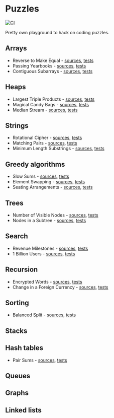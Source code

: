 # Puzzles

[![CI](https://github.com/cbismuth/puzzles/actions/workflows/maven.yaml/badge.svg)](https://github.com/cbismuth/puzzles/actions)

Pretty own playground to hack on coding puzzles.

## Arrays

* Reverse to Make Equal -
  [sources](src/main/java/com/github/cbismuth/puzzles/ReverseToMakeEqual.java),
  [tests](src/test/java/com/github/cbismuth/puzzles/ReverseToMakeEqualTest.java)
* Passing Yearbooks -
  [sources](src/main/java/com/github/cbismuth/puzzles/PassingYearbooks.java),
  [tests](src/test/java/com/github/cbismuth/puzzles/PassingYearbooksTest.java)
* Contiguous Subarrays -
  [sources](src/main/java/com/github/cbismuth/puzzles/ContiguousSubarrays.java),
  [tests](src/test/java/com/github/cbismuth/puzzles/ContiguousSubarraysTest.java)

## Heaps

* Largest Triple Products -
  [sources](src/main/java/com/github/cbismuth/puzzles/LargestTripleProducts.java),
  [tests](src/test/java/com/github/cbismuth/puzzles/LargestTripleProductsTest.java)
* Magical Candy Bags -
  [sources](src/main/java/com/github/cbismuth/puzzles/MagicalCandyBags.java),
  [tests](src/test/java/com/github/cbismuth/puzzles/MagicalCandyBagsTest.java)
* Median Stream -
  [sources](src/main/java/com/github/cbismuth/puzzles/MedianStream.java),
  [tests](src/test/java/com/github/cbismuth/puzzles/MedianStreamTest.java)

## Strings

* Rotational Cipher -
  [sources](src/main/java/com/github/cbismuth/puzzles/RotationalCypher.java),
  [tests](src/test/java/com/github/cbismuth/puzzles/RotationalCypherTest.java)
* Matching Pairs -
  [sources](src/main/java/com/github/cbismuth/puzzles/MatchingPairs.java),
  [tests](src/test/java/com/github/cbismuth/puzzles/MatchingPairsTest.java)
* Minimum Length Substrings -
  [sources](src/main/java/com/github/cbismuth/puzzles/MinimumLengthSubstrings.java),
  [tests](src/test/java/com/github/cbismuth/puzzles/MinimumLengthSubstringsTest.java)

## Greedy algorithms

* Slow Sums -
  [sources](src/main/java/com/github/cbismuth/puzzles/SlowSums.java),
  [tests](src/test/java/com/github/cbismuth/puzzles/SlowSumsTest.java)
* Element Swapping -
  [sources](src/main/java/com/github/cbismuth/puzzles/ElementSwapping.java),
  [tests](src/test/java/com/github/cbismuth/puzzles/ElementSwappingTest.java)
* Seating Arrangements -
  [sources](src/main/java/com/github/cbismuth/puzzles/SeatingArrangements.java),
  [tests](src/test/java/com/github/cbismuth/puzzles/SeatingArrangementsTest.java)

## Trees

* Number of Visible Nodes -
  [sources](src/main/java/com/github/cbismuth/puzzles/NumberOfVisibleNodes.java),
  [tests](src/test/java/com/github/cbismuth/puzzles/NumberOfVisibleNodesTest.java)
* Nodes in a Subtree -
  [sources](src/main/java/com/github/cbismuth/puzzles/NodesInSubtree.java),
  [tests](src/test/java/com/github/cbismuth/puzzles/NodesInSubtreeTest.java)

## Search

* Revenue Milestones -
  [sources](src/main/java/com/github/cbismuth/puzzles/RevenueMilestones.java),
  [tests](src/test/java/com/github/cbismuth/puzzles/RevenueMilestonesTest.java)
* 1 Billion Users -
  [sources](src/main/java/com/github/cbismuth/puzzles/OneBillionUsers.java),
  [tests](src/test/java/com/github/cbismuth/puzzles/OneBillionUsersTest.java)

## Recursion

* Encrypted Words -
  [sources](src/main/java/com/github/cbismuth/puzzles/EncryptedWords.java),
  [tests](src/test/java/com/github/cbismuth/puzzles/EncryptedWordsTest.java)
* Change in a Foreign Currency -
  [sources](src/main/java/com/github/cbismuth/puzzles/ChangeForeignCurrency.java),
  [tests](src/test/java/com/github/cbismuth/puzzles/ChangeForeignCurrencyTest.java)

## Sorting

* Balanced Split -
  [sources](src/main/java/com/github/cbismuth/puzzles/BalancedSplit.java),
  [tests](src/test/java/com/github/cbismuth/puzzles/BalancedSplitTest.java)

## Stacks

## Hash tables

* Pair Sums -
  [sources](src/main/java/com/github/cbismuth/puzzles/PairSums.java),
  [tests](src/test/java/com/github/cbismuth/puzzles/PairSumsTest.java)

## Queues

## Graphs

## Linked lists
